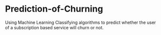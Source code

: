 # Prediction-of-Churning
Using Machine Learning Classifying algorithms to predict whether the user of a subscription based service will churn or not.
